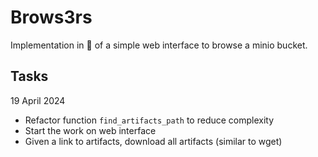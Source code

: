 # Brows3rs

Implementation in 🦀 of a simple web interface to browse a minio bucket.

## Tasks

19 April 2024
- Refactor function `find_artifacts_path` to reduce complexity
- Start the work on web interface
- Given a link to artifacts, download all artifacts (similar to wget)
